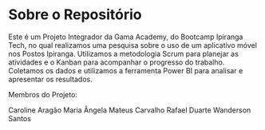 # Sobre o Repositório

Este é um Projeto Integrador da Gama Academy, do Bootcamp Ipiranga Tech, no qual realizamos uma pesquisa sobre o uso de um aplicativo móvel nos Postos Ipiranga. Utilizamos a metodologia Scrum para planejar as atividades e o Kanban para acompanhar o progresso do trabalho. Coletamos os dados e utilizamos a ferramenta Power BI para analisar e apresentar os resultados.

Membros do Projeto:

Caroline Aragão
Maria Ângela
Mateus Carvalho
Rafael Duarte
Wanderson Santos
